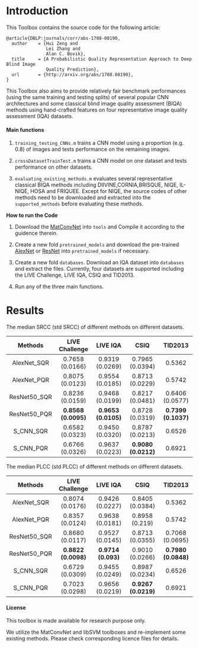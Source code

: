 # Introduction

This Toolbox contains the source code for the following article:

    @article{DBLP:journals/corr/abs-1708-08190,
      author    = {Hui Zeng and
                   Lei Zhang and
                   Alan C. Bovik},
      title     = {A Probabilistic Quality Representation Approach to Deep Blind Image
                   Quality Prediction},
      url       = {http://arxiv.org/abs/1708.08190},
    }

This Toolbox also aims to provide relatively fair benchmark performances (using the same training and testing splits) of several popular CNN architectures and some classical blind image quality assessment (BIQA) methods using hand-crafted features on four representative image quality assessment (IQA) datasets.


#### Main functions

1. `training_testing_CNNs.m` trains a CNN model using a proportion (e.g. 0.8) of images and tests performance on the remaining images.

2. `crossDatasetTrainTest.m` trains a CNN model on one dataset and tests performance on other datasets.

3. `evaluating_existing_methods.m` evaluates several representative classical BIQA methods including DIIVINE,CORNIA,BRISQUE, NIQE, IL-NIQE, HOSA and FRIQUEE. Except for NIQE, the source codes of other methods need to be downloaded and extracted into the ``supported_methods`` before evaluating these methods.

**How to run the Code**

1. Download the [MatConvNet](http://www.vlfeat.org/matconvnet/) into ``tools`` and Compile it according to the guidence therein. 

2. Create a new fold ``pretrained_models`` and download the pre-trained [AlexNet](http://www.vlfeat.org/matconvnet/models/imagenet-caffe-alex.mat) or [ResNet](http://www.vlfeat.org/matconvnet/models/imagenet-resnet-50-dag.mat) into ``pretrained_models`` if necessary.

3. Create a new fold ``databases``. Download an IQA dataset into ``databases`` and extract the files. Currently, four datasets are supported including the LIVE Challenge, LIVE IQA, CSIQ and TID2013. 

4. Run any of the three main functions.

# Results
The median SRCC (std SRCC) of different methods on different datasets.

|  Methods | LIVE Challenge  | LIVE IQA | CSIQ |  TID2013 |
|:-------:|:-------:|:-------:|:-------:|:-------:|
| AlexNet_SQR | 0.7658 (0.0166)        | 0.9319 (0.0269)  |   0.7965 (0.0394)   |  0.5362 |
| AlexNet_PQR | 0.8075 (0.0123)        | 0.9554 (0.0185) |   0.8713 (0.0229)  |  0.5742 |
| ResNet50_SQR | 0.8236 (0.0159)       | 0.9468 (0.0199)  | 0.8217 (0.0481) |  0.6406 (0.0577) |
| ResNet50_PQR |  **0.8568 (0.0095)**  | **0.9653 (0.0105)**  | 0.8728 (0.0319) |  **0.7399 (0.1037)** |
| S_CNN_SQR |  0.6582 (0.0323)         | 0.9450 (0.0320)  | 0.8787 (0.0213) |    0.6526   |
| S_CNN_PQR |  0.6766 (0.0326)         | 0.9637 (0.0223) | **0.9080 (0.0212)** |    0.6921  |

The median PLCC (std PLCC) of different methods on different datasets.

|  Methods | LIVE Challenge  | LIVE IQA | CSIQ |  TID2013 |
|:-------:|:-------:|:-------:|:-------:|:-------:|
| AlexNet_SQR | 0.8074 (0.0176)      | 0.9426 (0.0227) |   0.8405 (0.0384)   |  0.5362 |
| AlexNet_PQR | 0.8357 (0.0124)      | 0.9638 (0.0181)  |   0.8958 (0.219)   |  0.5742 |
| ResNet50_SQR | 0.8680 (0.0117)     | 0.9527 (0.0145)     | 0.8713 (0.0355) |  0.7068 (0.0695)     |
| ResNet50_PQR | **0.8822 (0.0098)** | **0.9714 (0.093)**  | 0.9010 (0.0266) |  **0.7980 (0.0848)** |
| S_CNN_SQR |  0.6729 (0.0309)   | 0.9455 (0.0249)  | 0.8987 (0.0234) |    0.6526   |
| S_CNN_PQR |  0.7023 (0.0298)   | 0.9656 (0.0219)  | **0.9267 (0.0219)** |    0.6921  |

#### License

This toolbox is made available for research purpose only. 

We utilize the MatConvNet and libSVM toolboxes and re-implement some existing methods. Please check corresponding licence files for details.
